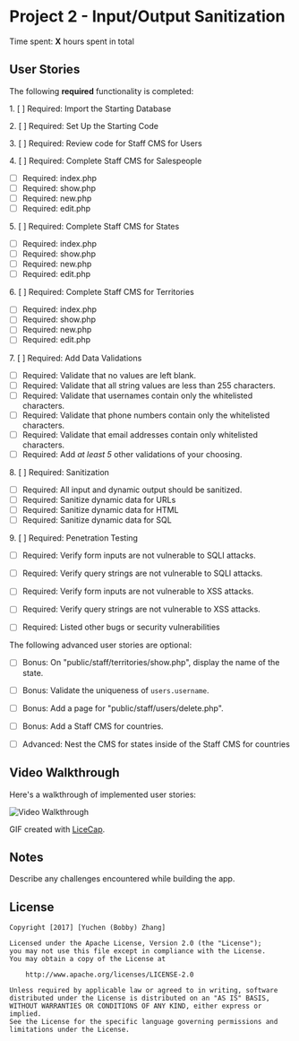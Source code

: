# Project 2 - Input/Output Sanitization

Time spent: **X** hours spent in total

## User Stories

The following **required** functionality is completed:

1\. [ ]  Required: Import the Starting Database

2\. [ ]  Required: Set Up the Starting Code

3\. [ ]  Required: Review code for Staff CMS for Users

4\. [ ]  Required: Complete Staff CMS for Salespeople
  * [ ]  Required: index.php
  * [ ]  Required: show.php
  * [ ]  Required: new.php
  * [ ]  Required: edit.php

5\. [ ]  Required: Complete Staff CMS for States
  * [ ]  Required: index.php
  * [ ]  Required: show.php
  * [ ]  Required: new.php
  * [ ]  Required: edit.php

6\. [ ]  Required: Complete Staff CMS for Territories
  * [ ]  Required: index.php
  * [ ]  Required: show.php
  * [ ]  Required: new.php
  * [ ]  Required: edit.php

7\. [ ]  Required: Add Data Validations
  * [ ]  Required: Validate that no values are left blank.
  * [ ]  Required: Validate that all string values are less than 255 characters.
  * [ ]  Required: Validate that usernames contain only the whitelisted characters.
  * [ ]  Required: Validate that phone numbers contain only the whitelisted characters.
  * [ ]  Required: Validate that email addresses contain only whitelisted characters.
  * [ ]  Required: Add *at least 5* other validations of your choosing.

8\. [ ]  Required: Sanitization
  * [ ]  Required: All input and dynamic output should be sanitized.
  * [ ]  Required: Sanitize dynamic data for URLs
  * [ ]  Required: Sanitize dynamic data for HTML
  * [ ]  Required: Sanitize dynamic data for SQL

9\. [ ]  Required: Penetration Testing
  * [ ]  Required: Verify form inputs are not vulnerable to SQLI attacks.
  * [ ]  Required: Verify query strings are not vulnerable to SQLI attacks.
  * [ ]  Required: Verify form inputs are not vulnerable to XSS attacks.
  * [ ]  Required: Verify query strings are not vulnerable to XSS attacks.
  * [ ]  Required: Listed other bugs or security vulnerabilities


The following advanced user stories are optional:

- [ ]  Bonus: On "public/staff/territories/show.php", display the name of the state.

- [ ]  Bonus: Validate the uniqueness of `users.username`.

- [ ]  Bonus: Add a page for "public/staff/users/delete.php".

- [ ]  Bonus: Add a Staff CMS for countries.

- [ ]  Advanced: Nest the CMS for states inside of the Staff CMS for countries


## Video Walkthrough

Here's a walkthrough of implemented user stories:

<img src='http://i.imgur.com/link/to/your/gif/file.gif' title='Video Walkthrough' width='' alt='Video Walkthrough' />

GIF created with [LiceCap](http://www.cockos.com/licecap/).

## Notes

Describe any challenges encountered while building the app.

## License

    Copyright [2017] [Yuchen (Bobby) Zhang]

    Licensed under the Apache License, Version 2.0 (the "License");
    you may not use this file except in compliance with the License.
    You may obtain a copy of the License at

        http://www.apache.org/licenses/LICENSE-2.0

    Unless required by applicable law or agreed to in writing, software
    distributed under the License is distributed on an "AS IS" BASIS,
    WITHOUT WARRANTIES OR CONDITIONS OF ANY KIND, either express or implied.
    See the License for the specific language governing permissions and
    limitations under the License.

